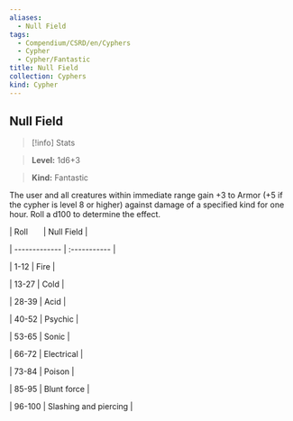 ```yaml
---
aliases:
  - Null Field
tags:
  - Compendium/CSRD/en/Cyphers
  - Cypher
  - Cypher/Fantastic
title: Null Field
collection: Cyphers
kind: Cypher
---
```

## Null Field    
>[!info] Stats    
> **Level:** 1d6+3    
> **Kind:** Fantastic  
    
The user and all creatures within immediate range gain +3 to Armor (+5 if the cypher is level 8 or higher) against damage of a specified kind for one hour. Roll a d100 to determine the effect.    
  
|  Roll &nbsp; &nbsp; &nbsp; | Null Field  |    
| ------------- | :----------- |    
| 1-12 | Fire |    
| 13-27 | Cold |    
| 28-39 | Acid |    
| 40-52 | Psychic |    
| 53-65 | Sonic |    
| 66-72 | Electrical |    
| 73-84 | Poison |    
| 85-95 | Blunt force |    
| 96-100 | Slashing and piercing |